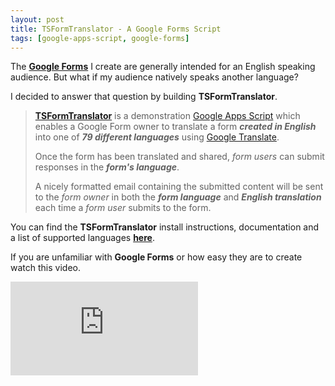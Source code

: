 ```yaml
---
layout: post
title: TSFormTranslator - A Google Forms Script
tags: [google-apps-script, google-forms]
---
```


The **[Google Forms](https://www.google.com/forms/about/)** I create are generally intended for an English speaking audience.   But what if my audience natively speaks another language?   

I decided to answer that question by building **TSFormTranslator**.

> **[TSFormTranslator](https://techstreams.github.io/TSFormTranslator/)** is a demonstration [Google Apps Script](https://www.google.com/script/start/) which enables a Google Form owner to translate a form ***created in English*** into one of ***79 different languages*** using [Google Translate](https://translate.google.com/).
> 
> Once the form has been translated and shared, *form users* can submit responses in the ***form's language***.
> 
> A nicely formatted email containing the submitted content will be sent to the *form owner* in both the ***form language*** and ***English translation*** each time a *form user* submits to the form.

You can find the **TSFormTranslator** install instructions, documentation and a list of supported languages **[here](https://techstreams.github.io/TSFormTranslator/)**.

If you are unfamiliar with **Google Forms** or how easy they are to create watch this video.

<div class='embed-container'>
	<iframe src="https://www.youtube.com/embed/xEY10Ub-k-U" frameborder=0 allowfullscreen></iframe>
</div>





